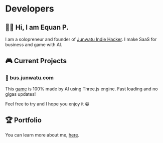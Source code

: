 # Developers

## 👋🏼 Hi, I am Equan P.

I am a solopreneur and founder of [Junwatu Indie Hacker](https://junwatu.com). I make SaaS for business and game with AI.

## 🎮 Current Projects

### 🚌 bus.junwatu.com

This [game](https://bus.junwatu.com) is 100% made by AI using Three.js engine. Fast loading and no gigas updates! 

Feel free to try and I hope you enjoy it 😁


## 🏆  Portfolio

You can learn more about me, [here](https://www.junwatu.com/about).
